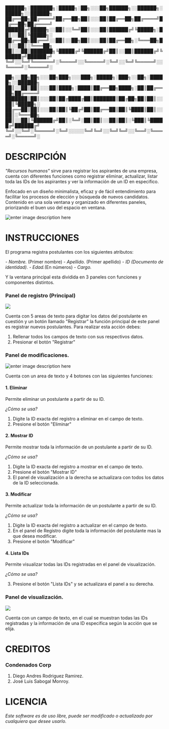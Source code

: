 
██████╗░███████╗░█████╗░██╗░░░██╗██████╗░░██████╗░█████╗░░██████╗
██╔══██╗██╔════╝██╔══██╗██║░░░██║██╔══██╗██╔════╝██╔══██╗██╔════╝
██████╔╝█████╗░░██║░░╚═╝██║░░░██║██████╔╝╚█████╗░██║░░██║╚█████╗░
██╔══██╗██╔══╝░░██║░░██╗██║░░░██║██╔══██╗░╚═══██╗██║░░██║░╚═══██╗
██║░░██║███████╗╚█████╔╝╚██████╔╝██║░░██║██████╔╝╚█████╔╝██████╔╝
╚═╝░░╚═╝╚══════╝░╚════╝░░╚═════╝░╚═╝░░╚═╝╚═════╝░░╚════╝░╚═════╝░

██╗░░██╗██╗░░░██╗███╗░░░███╗░█████╗░███╗░░██╗░█████╗░░██████╗
██║░░██║██║░░░██║████╗░████║██╔══██╗████╗░██║██╔══██╗██╔════╝
███████║██║░░░██║██╔████╔██║███████║██╔██╗██║██║░░██║╚█████╗░
██╔══██║██║░░░██║██║╚██╔╝██║██╔══██║██║╚████║██║░░██║░╚═══██╗
██║░░██║╚██████╔╝██║░╚═╝░██║██║░░██║██║░╚███║╚█████╔╝██████╔╝
╚═╝░░╚═╝░╚═════╝░╚═╝░░░░░╚═╝╚═╝░░╚═╝╚═╝░░╚══╝░╚════╝░╚═════╝░
#
# **DESCRIPCIÓN**

*"Recursos humanos"* sirve para registrar los aspirantes de una empresa, cuenta con diferentes funciones como registrar  eliminar, actualizar, listar toda las IDs de los aspirantes y ver la información de un ID en especifico.

Enfocado en un diseño minimalista, eficaz y de fácil entendimiento para facilitar los procesos de elección y búsqueda de nuevos candidatos. Contenido en una sola ventana y organizado en diferentes paneles, priorizando el buen uso del espacio en ventana.

![enter image description here](https://imgur.com/RgSwocz.png)

##


# **INSTRUCCIONES**

El programa registra postulantes con los siguientes atributos:

 *- Nombre.* (Primer nombre)
 *- Apellido.* (Primer apellido)
 *- ID (Documento de identidad).*
 *- Edad.*(En números)
 *- Cargo.*

Y la ventana principal esta dividida en 3 paneles con funciones y componentes distintos.

### Panel de registro (Principal)
![](https://imgur.com/LC137zy.png)

Cuenta con 5 areas de texto para digitar los datos del postulante en cuestión y un botón llamado "Registrar" la función principal de este panel es registrar nuevos postulantes. Para realizar esta acción debes:

 1. Rellenar todos los campos de texto con sus respectivos datos.
 2. Presionar el botón "Registrar"
 
### Panel de modificaciones.
![enter image description here](https://imgur.com/06Y4WKg.png)

Cuenta con un area de texto y 4 botones con las siguientes funciones:

#### 1.  Eliminar
Permite eliminar un postulante a partir de su ID.

*¿Cómo se usa?*

 1. Digite la ID exacta del registro a eliminar en el campo de texto.
 2. Presione el botón "Eliminar"
 
#### 2. Mostrar ID
Permite mostrar toda la información de un postulante a partir de su ID.

*¿Cómo se usa?*

 1. Digite la ID exacta del registro a mostrar en el campo de texto.
 2. Presione el botón "Mostrar ID"
 3. El panel de visualización a la derecha se actualizara con todos los datos de la ID seleccionada.

#### 3. Modificar
Permite actualizar toda la información de un postulante a partir de su ID.

*¿Cómo se usa?*

 1. Digite la ID exacta del registro a actualizar en el campo de texto.
 2. En el panel de Registro digite toda la información del postulante mas la que desea modificar. 
 3. Presione el botón "Modificar"

#### 4. Lista IDs
Permite visualizar todas las IDs registradas en el panel de visualización.

*¿Cómo se usa?*

 3. Presione el botón "Lista IDs" y se actualizara el panel a su derecha.

### Panel de visualización.
![](https://imgur.com/TaXMY3L.png)

Cuenta con un campo de texto, en el cual se muestran todas las IDs registradas y la información de una ID especifica según la acción que se elija.



##
# **CREDITOS**

### Condenados Corp
 1. Diego Andres Rodriguez Ramirez.
 2. José Luis Sabogal Monroy.

## 


# **LICENCIA**

*Este software es de uso libre, puede ser modificado o actualizado por cualquiera que desee usarlo.*

